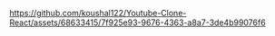 https://github.com/koushal122/Youtube-Clone-React/assets/68633415/7f925e93-9676-4363-a8a7-3de4b99076f6


